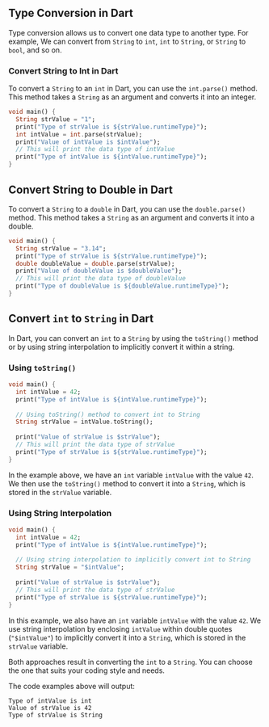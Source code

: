 ## Type Conversion in Dart

Type conversion allows us to convert one data type to another type. For example, We can convert from `String` to `int`, `int` to `String`, or `String` to `bool`, and so on.

### Convert String to Int in Dart

To convert a `String` to an `int` in Dart, you can use the `int.parse()` method. This method takes a `String` as an argument and converts it into an integer.

```dart
void main() {
  String strValue = "1";
  print("Type of strValue is ${strValue.runtimeType}");
  int intValue = int.parse(strValue);
  print("Value of intValue is $intValue");
  // This will print the data type of intValue
  print("Type of intValue is ${intValue.runtimeType}");
}
```
## Convert String to Double in Dart

To convert a `String` to a `double` in Dart, you can use the `double.parse()` method. This method takes a `String` as an argument and converts it into a double.

```dart
void main() {
  String strValue = "3.14";
  print("Type of strValue is ${strValue.runtimeType}");
  double doubleValue = double.parse(strValue);
  print("Value of doubleValue is $doubleValue");
  // This will print the data type of doubleValue
  print("Type of doubleValue is ${doubleValue.runtimeType}");
}


```
## Convert `int` to `String` in Dart

In Dart, you can convert an `int` to a `String` by using the `toString()` method or by using string interpolation to implicitly convert it within a string.

### Using `toString()`

```dart
void main() {
  int intValue = 42;
  print("Type of intValue is ${intValue.runtimeType}");
  
  // Using toString() method to convert int to String
  String strValue = intValue.toString();
  
  print("Value of strValue is $strValue");
  // This will print the data type of strValue
  print("Type of strValue is ${strValue.runtimeType}");
}
```

In the example above, we have an `int` variable `intValue` with the value `42`. We then use the `toString()` method to convert it into a `String`, which is stored in the `strValue` variable.

### Using String Interpolation

```dart
void main() {
  int intValue = 42;
  print("Type of intValue is ${intValue.runtimeType}");
  
  // Using string interpolation to implicitly convert int to String
  String strValue = "$intValue";
  
  print("Value of strValue is $strValue");
  // This will print the data type of strValue
  print("Type of strValue is ${strValue.runtimeType}");
}
```

In this example, we also have an `int` variable `intValue` with the value `42`. We use string interpolation by enclosing `intValue` within double quotes (`"$intValue"`) to implicitly convert it into a `String`, which is stored in the `strValue` variable.

Both approaches result in converting the `int` to a `String`. You can choose the one that suits your coding style and needs.

The code examples above will output:

```
Type of intValue is int
Value of strValue is 42
Type of strValue is String
```

